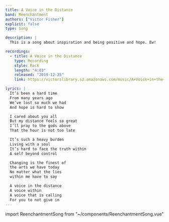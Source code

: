 ```yaml
---
title: A Voice in the Distance
band: Reenchantment
authors: ["Victor Fisher"]
explicit: false
type: Song

description: |
  This is a song about inspiration and being positive and hope. Ew!

recordings:
  - title: A Voice in the Distance
    type: Recording
    style: Rock
    length: "4:03"
    released: "2019-12-25"
    link: https://victorslibrary.s3.amazonaws.com/music/A+Voice+in+the+Distance/A+Voice+in+the+Distance.mp3

lyrics: |
  It’s been a hard time
  From many years ago
  We’ve lost so much we had
  And hope is hard to show

  I cared about you all
  But my distance feels so great
  I’ll pray to the gods above
  That the hour is not too late

  It’s such a heavy burden
  Living with a soul
  It’s hard to face the truth within
  A self beyond control

  Changing is the finest of
  the arts we have today
  No matter what the lies
  within me have to say

  A voice in the distance
  A voice within
  A voice that is calling
  For you to not give in
---
```


import ReenchantmentSong from "~/components/ReenchantmentSong.vue"

<ReenchantmentSong :songData="$frontmatter" />
